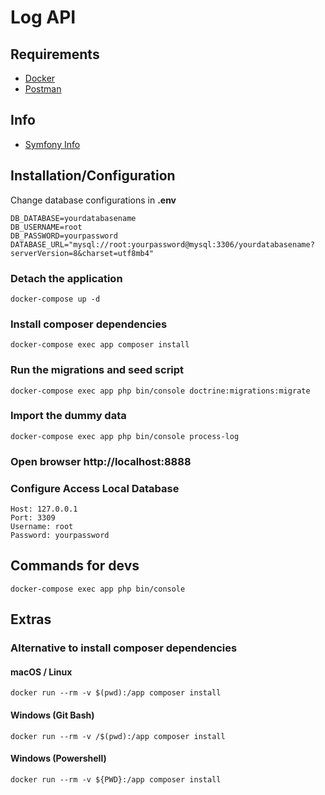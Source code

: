 # Log API

## Requirements

- [Docker](https://www.docker.com/products/docker-desktop)
- [Postman](https://www.postman.com/downloads/)

## Info

- [Symfony Info](https://symfony.com/doc/6.4/setup.html)

## Installation/Configuration

Change database configurations in **.env**

```
DB_DATABASE=yourdatabasename
DB_USERNAME=root
DB_PASSWORD=yourpassword
DATABASE_URL="mysql://root:yourpassword@mysql:3306/yourdatabasename?serverVersion=8&charset=utf8mb4"

```

### Detach the application

```
docker-compose up -d
```

### Install composer dependencies

```
docker-compose exec app composer install
```

### Run the migrations and seed script

```
docker-compose exec app php bin/console doctrine:migrations:migrate
```

### Import the dummy data

```
docker-compose exec app php bin/console process-log
```


### Open browser http://localhost:8888


### Configure Access Local Database

```
Host: 127.0.0.1
Port: 3309
Username: root
Password: yourpassword
```

## Commands for devs

```
docker-compose exec app php bin/console
```

## Extras

### Alternative to install composer dependencies

#### macOS / Linux

```
docker run --rm -v $(pwd):/app composer install
```

#### Windows (Git Bash)

```
docker run --rm -v /$(pwd):/app composer install
```

#### Windows (Powershell)

```
docker run --rm -v ${PWD}:/app composer install
```
